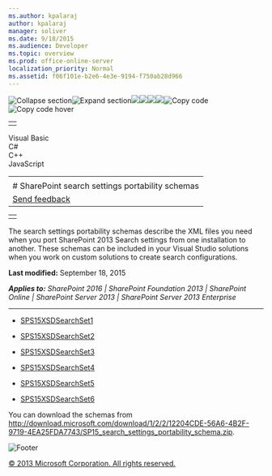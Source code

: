 ```yaml
---
ms.author: kpalaraj
author: kpalaraj
manager: soliver
ms.date: 9/18/2015
ms.audience: Developer
ms.topic: overview
ms.prod: office-online-server
localization_priority: Normal
ms.assetid: f06f101e-b2e6-4e3e-9194-f750ab28d966
---
```


![Collapse
section](../icons/collapse_all.gif "Collapse section")![Expand
section](../icons/expand_all.gif "Expand section")![](../icons/collapse_all.gif)![](../icons/expand_all.gif)![](../icons/dropdown.gif)![](../icons/dropdownHover.gif)![Copy
code](../icons/copycode.gif "Copy code")![Copy code
hover](../icons/copycodeHighlight.gif "Copy code hover")
<table>
<tbody>
<tr class="odd">
<td align="left"></td>
</tr>
</tbody>
</table>

Visual Basic  
C\#  
C++  
JavaScript  

<table>
<tbody>
<tr class="odd">
<td align="left"><span id="runningHeaderText"></span></td>
</tr>
<tr class="even">
<td align="left"># SharePoint search settings portability schemas</td>
</tr>
<tr class="odd">
<td align="left"><span id="headfeedbackarea" class="feedbackhead"><a href="javascript:SubmitFeedback(&#39;docthis@Microsoft.com&#39;,&#39;&#39;,&#39;&#39;,&#39;&#39;,&#39;1.0.18082.1225&#39;,&#39;%0\dThank%20you%20for%20your%20feedback.%20The%20developer%20writing%20teams%20use%20your%20feedback%20to%20improve%20documentation.%20While%20we%20are%20reviewing%20your%20feedback,%20we%20may%20send%20you%20e-mail%20to%20ask%20for%20clarification%20or%20feedback%20on%20a%20solution.%20We%20do%20not%20use%20your%20e-mail%20address%20for%20any%20other%20purpose%20and%20we%20delete%20it%20after%20we%20finish%20our%20review.%0\AFor%20further%20information%20about%20the%20privacy%20policies%20of%20Microsoft,%20please%20see%20http://privacy.microsoft.com/en-us/default.aspx.%0\A%0\d&#39;,&#39;Customer%20feedback&#39;);">Send feedback</a></span></td>
</tr>
</tbody>
</table>

<table>
<colgroup>
<col width="100%" />
</colgroup>
<tbody>
<tr class="odd">
<td align="left"></td>
</tr>
</tbody>
</table>

The search settings portability schemas describe the XML files you need
when you port SharePoint 2013 Search settings from one installation to
another. These schemas can be included in your Visual Studio solutions
when you work on custom solutions to create search configurations.

**Last modified:** September 18, 2015

***Applies to:** SharePoint 2016 | SharePoint Foundation 2013 |
SharePoint Online | SharePoint Server 2013 | SharePoint Server 2013
Enterprise*


----------------------------------------------------------------------------------------------------------------------------------------------------------------------------------------------------

-   <span
    sdata="link">[SPS15XSDSearchSet1](sps15xsdsearchset1.htm)</span>

-   <span
    sdata="link">[SPS15XSDSearchSet2](sps15xsdsearchset2.htm)</span>

-   <span
    sdata="link">[SPS15XSDSearchSet3](sps15xsdsearchset3.htm)</span>

-   <span
    sdata="link">[SPS15XSDSearchSet4](sps15xsdsearchset4.htm)</span>

-   <span
    sdata="link">[SPS15XSDSearchSet5](sps15xsdsearchset5.htm)</span>

-   <span
    sdata="link">[SPS15XSDSearchSet6](sps15xsdsearchset6.htm)</span>

You can download the schemas from
<http://download.microsoft.com/download/1/2/2/12204CDE-56A6-4B2F-9719-4EA25FDA7743/SP15_search_settings_portability_schema.zip>.

![Footer](../icons/footer.gif "Footer")

[© 2013 Microsoft Corporation. All rights
reserved.](office-2013-documentation-copyright-notice.htm)



